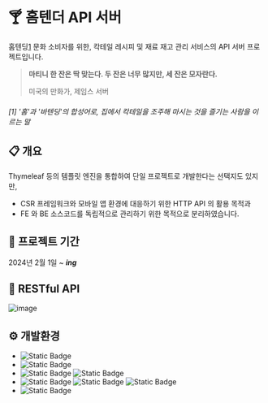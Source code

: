 # 🍸 홈텐더 API 서버

홈텐딩[1](#1-홈과-바텐딩의-합성어로-집에서-칵테일을-조주해-마시는-것을-즐기는-사람을-이르는-말)
문화 소비자를 위한, 칵테일 레시피 및 재료 재고 관리 서비스의 API 서버 프로젝트입니다.  

> **마티니 한 잔은 딱 맞는다. 두 잔은 너무 많지만, 세 잔은 모자란다.**
>
> 미국의 만화가, 제임스 서버

###### [1] '홈'과 '바텐딩'의 합성어로, 집에서 칵테일을 조주해 마시는 것을 즐기는 사람을 이르는 말

## 📋 개요

Thymeleaf 등의 템플릿 엔진을 통합하여 단일 프로젝트로 개발한다는 선택지도 있지만,

- CSR 프레임워크와 모바일 앱 환경에 대응하기 위한 HTTP API 의 활용 목적과  
- FE 와 BE 소스코드를 독립적으로 관리하기 위한 목적으로 분리하였습니다. 

## 📅 프로젝트 기간

2024년 2월 1일 ~ ***ing***

## 📄 RESTful API

![image](https://github.com/or1is1/hometender-api/assets/16082602/912385bf-2b53-43a4-8435-ee59eeb3491f)

## ⚙️ 개발환경

- ![Static Badge](https://img.shields.io/badge/JDK-17-red)
- ![Static Badge](https://img.shields.io/badge/Spring_Boot-3-green)
- ![Static Badge](https://img.shields.io/badge/Spring_Data_JPA-grey)
![Static Badge](https://img.shields.io/badge/Querydsl-5-blue)
- ![Static Badge](https://img.shields.io/badge/JUnit-5-green)
  ![Static Badge](https://img.shields.io/badge/AssertJ-grey)
  ![Static Badge](https://img.shields.io/badge/BDDMockito-grey)
- ![Static Badge](https://img.shields.io/badge/Swagger-grey)
